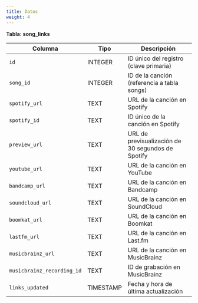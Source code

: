 ```yaml
---
title: Datos
weight: 4
---
```


**Tabla: song_links**

|Columna|Tipo|Descripción|
|---|---|---|
|`id`|INTEGER|ID único del registro (clave primaria)|
|`song_id`|INTEGER|ID de la canción (referencia a tabla songs)|
|`spotify_url`|TEXT|URL de la canción en Spotify|
|`spotify_id`|TEXT|ID único de la canción en Spotify|
|`preview_url`|TEXT|URL de previsualización de 30 segundos de Spotify|
|`youtube_url`|TEXT|URL de la canción en YouTube|
|`bandcamp_url`|TEXT|URL de la canción en Bandcamp|
|`soundcloud_url`|TEXT|URL de la canción en SoundCloud|
|`boomkat_url`|TEXT|URL de la canción en Boomkat|
|`lastfm_url`|TEXT|URL de la canción en Last.fm|
|`musicbrainz_url`|TEXT|URL de la canción en MusicBrainz|
|`musicbrainz_recording_id`|TEXT|ID de grabación en MusicBrainz|
|`links_updated`|TIMESTAMP|Fecha y hora de última actualización|